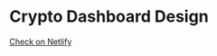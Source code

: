# Crypto Dashboard Design

[Check on Netlify](https://64d0cce017e8c458b048a311--roaring-dango-a61afd.netlify.app/)
